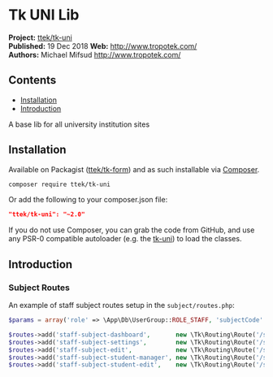 # Tk UNI Lib 

__Project:__ [ttek/tk-uni](http://packagist.org/packages/ttek/tk-uni)  
__Published:__ 19 Dec 2018
__Web:__ <http://www.tropotek.com/>  
__Authors:__ Michael Mifsud <http://www.tropotek.com/>  
  
## Contents

- [Installation](#installation)
- [Introduction](#introduction)

A base lib for all university institution sites

## Installation

Available on Packagist ([ttek/tk-form](http://packagist.org/packages/ttek/tk-uni))
and as such installable via [Composer](http://getcomposer.org/).

```bash
composer require ttek/tk-uni
```

Or add the following to your composer.json file:

```json
"ttek/tk-uni": "~2.0"
```

If you do not use Composer, you can grab the code from GitHub, and use any
PSR-0 compatible autoloader (e.g. the [tk-uni](https://github.com/tropotek/tk-uni))
to load the classes.

## Introduction

### Subject Routes

An example of staff subject routes setup in the `subject/routes.php`: 

```php
$params = array('role' => \App\Db\UserGroup::ROLE_STAFF, 'subjectCode' = '');

$routes->add('staff-subject-dashboard',       new \Tk\Routing\Route('/staff/{subjectCode}/index.html', 'App\Controller\Staff\SubjectDashboard::doDefault', $params));
$routes->add('staff-subject-settings',        new \Tk\Routing\Route('/staff/{subjectCode}/settings.html', 'App\Controller\Subject\Edit::doDefault', $params));
$routes->add('staff-subject-edit',            new \Tk\Routing\Route('/staff/{subjectCode}/edit.html', 'App\Controller\Subject\Edit::doDefault', $params));
$routes->add('staff-subject-student-manager', new \Tk\Routing\Route('/staff/{subjectCode}/studentManager.html', 'App\Controller\User\StudentManager::doDefault', $params));
$routes->add('staff-subject-student-edit',    new \Tk\Routing\Route('/staff/{subjectCode}/studentEdit.html', 'App\Controller\User\StudentEdit::doDefault', $params));

```









